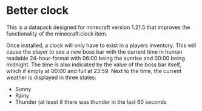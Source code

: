 # Better clock

This is a datapack designed for minecraft version 1.21.5 that improves the functionality
of the minecraft:clock item.

Once installed, a clock will only have to exist in a players inventory. This will cause
the player to see a new boss bar with the current time in human readable 24-hour-format with
06:00 being the sunrise and 00:00 being midnight. The time is also indicated by the
value of the boss bar itself, which if empty at 00:00 and full at 23:59.
Next to the time, the current weather is displayed in three states:
- Sunny
- Rainy
- Thunder (at least if there was thunder in the last 60 seconds
